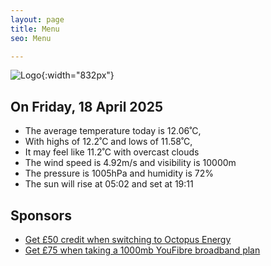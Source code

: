 ```yaml
---
layout: page
title: Menu
seo: Menu

---
```


![Logo](/images/logo.jpg){:width="832px"}

<!-- weather_marker starts -->
## On Friday, 18 April 2025

- The average temperature today is 12.06˚C,
- With highs of 12.2˚C and lows of 11.58˚C,
- It may feel like 11.2˚C with overcast clouds
- The wind speed is 4.92m/s and visibility is 10000m
- The pressure is 1005hPa and humidity is 72%
- The sun will rise at 05:02 and set at 19:11

<!-- weather_marker ends -->

## Sponsors

- [Get £50 credit when switching to Octopus Energy](https://bit.ly/3oD1nnS)
- [Get £75 when taking a 1000mb YouFibre broadband plan](https://aklam.io/91zWhU?)



